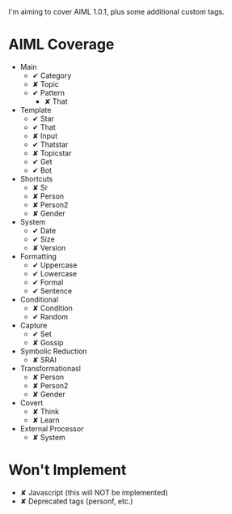 
I'm aiming to cover AIML 1.0.1, plus some additional custom tags.


AIML Coverage
=============

* Main
  * ✔ Category
  * ✘ Topic
  * ✔ Pattern
    * ✘ That
* Template
  * ✔ Star
  * ✔ That
  * ✘ Input
  * ✔ Thatstar
  * ✘ Topicstar
  * ✔ Get
  * ✔ Bot
* Shortcuts
  * ✘ Sr
  * ✘ Person
  * ✘ Person2
  * ✘ Gender
* System
  * ✔ Date
  * ✔ Size
  * ✘ Version
* Formatting
  * ✔ Uppercase
  * ✔ Lowercase
  * ✔ Formal
  * ✔ Sentence
* Conditional
  * ✘ Condition
  * ✔ Random
* Capture
  * ✔ Set
  * ✘ Gossip
* Symbolic Reduction
  * ✘ SRAI
* Transformationasl
  * ✘ Person
  * ✘ Person2
  * ✘ Gender
* Covert
  * ✘ Think
  * ✘ Learn
* External Processor
  * ✘ System

Won't Implement
===============

  * ✘ Javascript (this will NOT be implemented)
  * ✘ Deprecated tags (personf, etc.)
